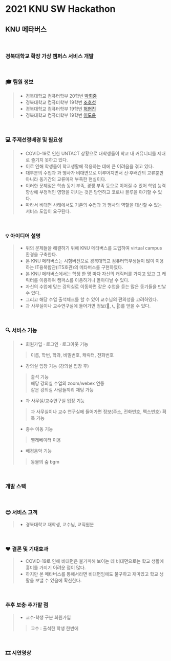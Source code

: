 # 2021 KNU SW Hackathon

## KNU 메타버스
<br>

### 경북대학교 확장 가상 캠퍼스 서비스 개발

<br>

### :mortar_board: 팀원 정보
>- 경북대학교 컴퓨터학부 20학번 [박희중](https://github.com/heej-ng)
>- 경북대학교 컴퓨터학부 19학번 [조호성](https://github.com/Johoseong)
>- 경북대학교 컴퓨터학부 19학번 [허현진](https://github.com/heohyeonjin)
>- 경북대학교 컴퓨터학부 19학번 [이도윤](https://github.com/idoburnish)

<br>

### :computer: 주제선정배경 및 필요성

>- COVID-19로 인한 UNTACT 상황으로 대학생들이 학교 내 커뮤니티를 제대로 즐기지 못하고 있다. <br>
>- 이로 인해 학생들이 학교생활에 적응하는 데에 큰 어려움을 겪고 있다. <br>
>- 대부분의 수업과 과 행사가 비대면으로 이루어지면서 선·후배간의 교류뿐만 아니라 동기간의 교류마저 부족한 현실이다. <br>
>- 이러한 문제점은 학습 동기 부족, 경쟁 부족 등으로 이어질 수 있어 학업 능력 향상에 부정적인 영향을 끼치는 것은 당연하고 코로나 블루을 야기할 수 있다. <br>
>- 따라서 비대면 사태에서도 기존의 수업과 과 행사의 역할을 대신할 수 있는 서비스 도입이 요구된다.

<br>

### :bulb: 아이디어 설명
>- 위의 문제들을 해결하기 위해 KNU 메타버스를 도입하여 virtual campus 환경을 구축한다. <br>
>- 본 KNU 메타버스는 시험버전으로 경북대학교 컴퓨터학부생들이 많이 이용하는 IT융복합관(IT5호관)의 메타버스를 구현하였다. <br>
>- 본 KNU 메타버스에서는 학생 한 명 마다 자신의 캐릭터를 가지고 있고 그 캐릭터를 이용하여 캠퍼스를 이용하거나 돌아다닐 수 있다. <br>
>- 자신의 수업에 맞는 강의실로 이동하면 같은 수업을 듣는 많은 동기들을 만날 수 있다.
>- 그리고 해당 수업 출석체크를 할 수 있어 교수님의 편의성을 고려하였다.
>- 과 사무실이나 교수연구실에 들어가면 정보(:email:, :telephone_receiver:, :fax:)를 얻을 수 있다. <br>

<br>

### :mag: 서비스 기능
>- 회원가입 · 로그인 · 로그아웃 기능
>> 이름, 학번, 학과, 비밀번호, 캐릭터, 전화번호<br>
>- 강의실 입장 기능 (강의실 입장 후)
>> 출석 기능<br>
>> 해당 강의실 수업의 zoom/webex 연동<br>
>> 같은 강의실 사람들끼리 채팅 가능
>- 과 사무실/교수연구실 입장 기능
>> 과 사무실이나 교수 연구실에 들어가면 정보(주소, 전화번호, 팩스번호) 획득 가능
>- 층수 이동 기능
>> 엘레베이터 이용
>- 배경음악 기능
>> 동물의 숲 bgm

<br>

### 개발 스택

<br>

### :blush: 서비스 고객
>- 경북대학교 재학생, 교수님, 교직원분

<br>

### :hearts: 결론 및 기대효과
>- COVID-19로 인해 비대면은 불가피해 보이는 데 비대면으로는 학교 생활에 흥미를 가지기 어려운 점이 많다.
>- 하지만 본 메타버스를 통해서라면 비대면임에도 불구하고 재미있고 학교 생활을 보낼 수 있음에 확신한다.

<br>

### 추후 보충·추가할 점
>- 교수·학생 구분 회원가입
>> 교수 : 출석한 학생 한번에

<br>



### 🎞 시연영상

<br>
